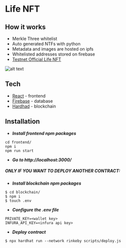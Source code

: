 # Life NFT

## How it works

- Merkle Three whitelist
- Auto generated NTFs with python 
- Metadata and images are hosted on ipfs
- Whitelisted addresses stored on firebase
- [Testnet Official Life NFT](https://testnets.opensea.io/collection/life-nft-official)

![alt text](https://i.imgur.com/G5SgSfV.png)

## Tech

- [React](https://reactjs.org/) - frontend
- [Firebase](https://firebase.google.com/) - database
- [Hardhad](https://hardhat.org/) - blockchain

## Installation
- ***Install frontend npm packages***
```
cd frontend/
npm i
npm run start
```
- ***Go to http://localhost:3000/***
##### ONLY IF YOU WANT TO DEPLOY ANOTHER CONTRACT:
- ***Install blockchain npm packages***
```
$ cd blockchain/
$ npm i
$ touch .env
```
- ***Configure the .env file***
```
PRIVATE_KEY=<wallet key>
INFURA_API_KEY=<infura api key>
```
- ***Deploy contract***
```
$ npx hardhat run --network rinkeby scripts/deploy.js
```
